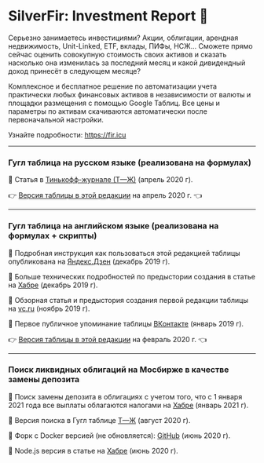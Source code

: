 # SilverFir: Investment Report :evergreen_tree:
Серьезно занимаетесь инвестициями? Акции, облигации, арендная недвижимость, Unit-Linked, ETF, вклады, ПИФы, НСЖ… Сможете прямо сейчас оценить совокупную стоимость своих активов и сказать насколько она изменилась за последний месяц и какой дивидендный доход принесёт в следующем месяце?

Комплексное и бесплатное решение по автоматизации учета практически любых финансовых активов в независимости от валюты и площадки размещения с помощью Google Таблиц. Все цены и параметры по активам скачиваются автоматически после первоначальной настройки.

Узнайте подробности: https://fir.icu

* * * * *

### Гугл таблица на русском языке (реализована на формулах)
:round_pushpin: Статья в [Тинькофф-журнале (Т—Ж)](https://journal.tinkoff.ru/investment-report/) (апрель 2020 г).

:point_right: [Версия таблицы в этой редакции](https://docs.google.com/spreadsheets/d/12WxMr2dpx9tHUVGU5uL0KCmlj3khIP6PI9cZ0xLmbuA/edit?usp=sharing) на апрель 2020 г. :point_left:

* * * * *

### Гугл таблица на английском языке (реализована на формулах + скрипты)
:round_pushpin: Подробная инструкция как пользоваться этой редакцией таблицы опубликована на [Яндекс.Дзен](https://zen.yandex.ru/media/id/5dfb4f5af73d9d00ae13157e/googletablica-pomojet-podschitat-vashi-finansovye-aktivy--5dfb53f91febd400b9d08780?ref=github.com) (декабрь 2019 г).

:round_pushpin: Больше технических подробностей по предыстории создания в статье на [Хабре](https://habr.com/ru/post/477920/#Google) (декабрь 2019 г).

:round_pushpin: Обзорная статья и предыстория создания первой редакции таблицы на [vc.ru](https://vc.ru/finance/92990-upravlencheskiy-uchet-lichnyh-aktivov) (ноябрь 2019 г).

:round_pushpin: Первое публичное упоминание таблицы [ВКонтакте](https://vk.com/mshardin?w=wall1763465_1791) (январь 2019 г).

:point_right: [Версия таблицы в этой редакции](https://docs.google.com/spreadsheets/d/1iNhWf2WdEFzD41gd6Zl98ILGu4KBg8Hr9gETJHr-4bc/edit?usp=sharing) на февраль 2020 г. :point_left:

* * * * *
### Поиск ликвидных облигаций на Мосбирже в качестве замены депозита
:round_pushpin: Поиск замены депозита в облигациях с учетом того, что с 1 января 2021 года все выплаты облагаются налогами на [Хабре](https://habr.com/ru/post/533016/) (январь 2021 г).

:round_pushpin: Версия поиска в Гугл таблице [Т—Ж](https://journal.tinkoff.ru/moex-bond-search/) (август 2020 г).

:round_pushpin: Форк с Docker версией (не обновляется): [GitHub](https://github.com/supaflyster/SilverFir-Investment-Report) (июнь 2020 г).

:round_pushpin: Node.js версия в статье на [Хабре](https://habr.com/ru/post/506720/) (июнь 2020 г).




